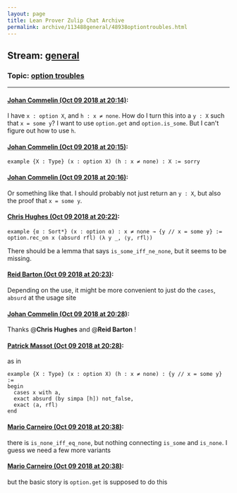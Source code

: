 ```yaml
---
layout: page
title: Lean Prover Zulip Chat Archive 
permalink: archive/113488general/48938optiontroubles.html
---
```


## Stream: [general](index.html)
### Topic: [option troubles](48938optiontroubles.html)

---

#### [Johan Commelin (Oct 09 2018 at 20:14)](https://leanprover.zulipchat.com/#narrow/stream/113488-general/topic/option%20troubles/near/135487811):
I have `x : option X`, and `h : x ≠ none`. How do I turn this into a `y : X` such that `x = some y`? I want to use `option.get` and `option.is_some`. But I can't figure out how to use `h`.

#### [Johan Commelin (Oct 09 2018 at 20:15)](https://leanprover.zulipchat.com/#narrow/stream/113488-general/topic/option%20troubles/near/135487845):
```lean
example {X : Type} (x : option X) (h : x ≠ none) : X := sorry
```

#### [Johan Commelin (Oct 09 2018 at 20:16)](https://leanprover.zulipchat.com/#narrow/stream/113488-general/topic/option%20troubles/near/135487859):
Or something like that. I should probably not just return an `y : X`, but also the proof that `x = some y`.

#### [Chris Hughes (Oct 09 2018 at 20:22)](https://leanprover.zulipchat.com/#narrow/stream/113488-general/topic/option%20troubles/near/135488210):
```lean
example {α : Sort*} (x : option α) : x ≠ none → {y // x = some y} :=
option.rec_on x (absurd rfl) (λ y _, ⟨y, rfl⟩)
```
There should be a lemma that says `is_some_iff_ne_none`, but it seems to be missing.

#### [Reid Barton (Oct 09 2018 at 20:23)](https://leanprover.zulipchat.com/#narrow/stream/113488-general/topic/option%20troubles/near/135488265):
Depending on the use, it might be more convenient to just do the `cases`, `absurd` at the usage site

#### [Johan Commelin (Oct 09 2018 at 20:28)](https://leanprover.zulipchat.com/#narrow/stream/113488-general/topic/option%20troubles/near/135488560):
Thanks @**Chris Hughes** and @**Reid Barton** !

#### [Patrick Massot (Oct 09 2018 at 20:28)](https://leanprover.zulipchat.com/#narrow/stream/113488-general/topic/option%20troubles/near/135488579):
as in 
```lean
example {X : Type} (x : option X) (h : x ≠ none) : {y // x = some y} := 
begin
  cases x with a,
  exact absurd (by simpa [h]) not_false,   
  exact ⟨a, rfl⟩
end
```

#### [Mario Carneiro (Oct 09 2018 at 20:38)](https://leanprover.zulipchat.com/#narrow/stream/113488-general/topic/option%20troubles/near/135489285):
there is `is_none_iff_eq_none`, but nothing connecting `is_some` and `is_none`. I guess we need a few more variants

#### [Mario Carneiro (Oct 09 2018 at 20:38)](https://leanprover.zulipchat.com/#narrow/stream/113488-general/topic/option%20troubles/near/135489316):
but the basic story is `option.get` is supposed to do this

